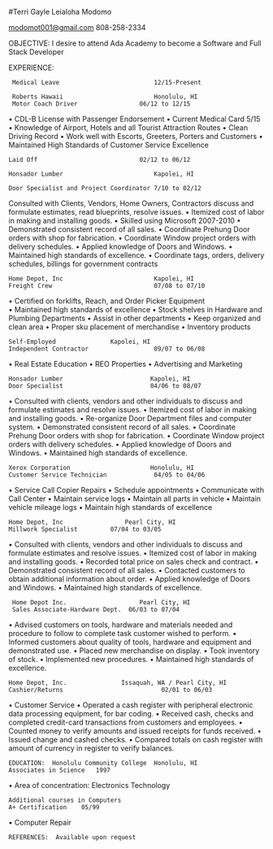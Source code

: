 #Terri Gayle Leialoha Modomo


modomot001@gmail.com
808-258-2334



OBJECTIVE:	I desire to attend Ada Academy to become a Software and Full Stack Developer

EXPERIENCE:	 


     Medical Leave                          12/15-Present

	 Roberts Hawaii	                        Honolulu, HI
	 Motor Coach Driver	                06/12 to 12/15
      
•	CDL-B License with Passenger Endorsement
•	Current Medical Card 5/15
•	Knowledge of Airport, Hotels and all Tourist Attraction Routes
•	Clean Driving Record
•	Work well with Escorts, Greeters, Porters and Customers
•	Maintained High Standards of Customer Service Excellence

	
    Laid Off	                        02/12 to 06/12
           
    Honsador Lumber	                        Kapolei, HI
     
    Door Specialist and Project Coordinator 7/10 to 02/12  
    
   Consulted with Clients, Vendors, Home Owners, Contractors discuss
    and formulate estimates, read blueprints, resolve issues.
•	Itemized cost of labor in making and installing goods.
•	Skilled using Microsoft 2007-2010
•	Demonstrated consistent record of all sales.
•	Coordinate Prehung Door orders with shop for fabrication.
•	Coordinate Window project orders with delivery schedules.
•	Applied knowledge of Doors and Windows.
•	Maintained high standards of excellence.
•	Coordinate tags, orders, delivery schedules, billings for government contracts


	Home Depot, Inc	                        Kapolei, HI
	Freight Crew	                        07/08 to 07/10
•	Certified on forklifts, Reach, and Order Picker Equipment                		
•	Maintained high standards of excellence
•	Stock shelves in Hardware and Plumbing Departments
•	Assist in other departments
•	Keep organized and clean area
•	Proper sku placement of merchandise
•	Inventory products 
	
    
	Self-Employed				Kapolei, HI
	Independent Contractor	                09/07 to 06/08
•	Real Estate Education
•	REO Properties
•	Advertising and Marketing

 
    Honsador Lumber	                       Kapolei, HI
	Door Specialist	                       04/06 to 08/07
    
•	Consulted with clients, vendors and other individuals to discuss and formulate estimates and resolve issues.
•	Itemized cost of labor in making and installing goods.
•	Re-organize Door Department files and computer system.
•	Demonstrated consistent record of all sales.
•	Coordinate Prehung Door orders with shop for fabrication.
•	Coordinate Window project orders with delivery schedules.
•	Applied knowledge of Doors and Windows.
•	Maintained high standards of excellence.

	

	Xerox Corporation                      Honolulu, HI 
	Customer Service Technician  	        04/05 to 04/06
•	Service Call Copier Repairs
•	Schedule appointments
•	Communicate with Call Center
•	Maintain service logs
•	Maintain all parts in vehicle 
•	Maintain vehicle mileage logs
•	Maintain high standards of excellence


	Home Depot, Inc           		Pearl City, HI
	Millwork Specialist			07/04 to 03/05
•	Consulted with clients, vendors and other individuals to discuss and formulate estimates and resolve issues.
•	Itemized cost of labor in making and installing goods.
•	Recorded total price on sales check and contract.
•	Demonstrated consistent record of all sales.
•	Contacted customers to obtain additional information about order.
•	Applied knowledge of Doors and Windows.
•	Maintained high standards of excellence.

     
     Home Depot Inc.  	                Pearl City, HI
	 Sales Associate-Hardware Dept.	 06/03 to 07/04
            
•	Advised customers on tools, hardware and materials needed and procedure to follow to complete task customer wished to perform.
•	Informed customers about quality of tools, hardware and equipment and demonstrated use.
•	Placed new merchandise on display.
•	Took inventory of stock.
•	Implemented new procedures.
•	Maintained high standards of excellence.

    
    Home Depot, Inc.	           Issaquah, WA / Pearl City, HI
	Cashier/Returns	                          02/01 to 06/03
       
•	Customer Service
•	Operated a cash register with peripheral electronic data processing equipment, for bar coding.
•	Received cash, checks and completed credit-card transactions from customers and employees.
•	Counted money to verify amounts and issued receipts for funds received.
•	Issued change and cashed checks.
•	Compared totals on cash register with amount of currency in register to verify balances.

  
    EDUCATION:	Honolulu Community College	Honolulu, HI
	Associates in Science	1997
•	Area of concentration: Electronics Technology

	
	Additional courses in Computers	
	A+ Certification	05/99
•	Computer Repair

	
    REFERENCES:  Available upon request
